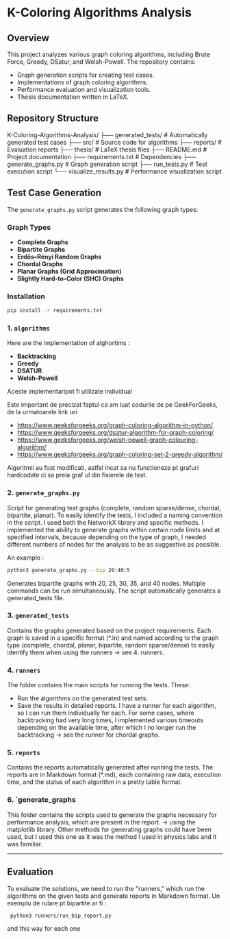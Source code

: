 # K-Coloring Algorithms Analysis

## Overview
This project analyzes various graph coloring algorithms, including Brute Force, Greedy, DSatur, and Welsh-Powell. The repository contains:
- Graph generation scripts for creating test cases.
- Implementations of graph coloring algorithms.
- Performance evaluation and visualization tools.
- Thesis documentation written in LaTeX.

## Repository Structure

K-Coloring-Algorithms-Analysis/
├── generated_tests/       # Automatically generated test cases
├── src/                   # Source code for algorithms
├── reports/               # Evaluation reports
├── thesis/                # LaTeX thesis files
├── README.md              # Project documentation
├── requirements.txt       # Dependencies
├── generate_graphs.py     # Graph generation script
├── run_tests.py           # Test execution script
└── visualize_results.py   # Performance visualization script


## Test Case Generation
The `generate_graphs.py` script generates the following graph types:

### Graph Types
- **Complete Graphs**
- **Bipartite Graphs**
- **Erdős–Rényi Random Graphs**
- **Chordal Graphs**
- **Planar Graphs (Grid Approximation)**
- **Slightly Hard-to-Color (SHC) Graphs**

### Installation
```bash
pip install -r requirements.txt
```

### 1. **`algorithms`**
Here are the implementation of alghortims :
- **Backtracking**
- **Greedy**
- **DSATUR**
- **Welsh-Powell**

Aceste implementaripot fi utilizate individual

Este important de precizat faptul ca am luat codurile de pe GeekForGeeks, de la urmatoarele link uri
- https://www.geeksforgeeks.org/graph-coloring-algorithm-in-python/
- https://www.geeksforgeeks.org/dsatur-algorithm-for-graph-coloring/
- https://www.geeksforgeeks.org/welsh-powell-graph-colouring-algorithm/
- https://www.geeksforgeeks.org/graph-coloring-set-2-greedy-algorithm/ 

Algoritmii au fost modificati, astfel incat sa nu functioneze pt grafuri hardcodate ci sa preia graf ul din fisierele de test.

### 2. **`generate_graphs.py`** 
Script for generating test graphs (complete, random sparse/dense, chordal, bipartite, planar).
To easily identify the tests, I included a naming convention in the script.
I used both the NetworkX library and specific methods.
I implemented the ability to generate graphs within certain node limits and at specified intervals, because depending on the type of graph, I needed different numbers of nodes for the analysis to be as suggestive as possible.

An example : 
```bash
python3 generate_graphs.py --bip 20:40:5
```
Generates bipartite graphs with 20, 25, 30, 35, and 40 nodes.
Multiple commands can be run simultaneously.
The script automatically generates a generated_tests file.

### 3. **`generated_tests`**
Contains the graphs generated based on the project requirements. Each graph is saved in a specific format (*.in) and named according to the graph type (complete, chordal, planar, bipartite, random sparse/dense) to easily identify them when using the runners -> see 4. runners.

### 4. **`runners`**
The folder contains the main scripts for running the tests. These:

- Run the algorithms on the generated test sets.
- Save the results in detailed reports. I have a runner for each algorithm, so I can run them individually for each. 
For some cases, where backtracking had very long times, I implemented various timeouts depending on the available time, after which I no longer run the backtracking -> see the runner for chordal graphs.

### 5. **`reports`**
Contains the reports automatically generated after running the tests. The reports are in Markdown format (*.md), each containing raw data, execution time, and the status of each algorithm in a pretty table format.

### 6. **`generate_graphs**
This folder contains the scripts used to generate the graphs necessary for performance analysis, which are present in the report. -> using the matplotlib library.
Other methods for generating graphs could have been used, but I used this one as it was the method I used in physics labs and it was familiar.


---

## Evaluation
To evaluate the solutions, we need to run the "runners," which run the algorithms on the given tests and generate reports in Markdown format.
Un exemplu de rulare pt bipartite ar fi :

```bash
 python3 runners/run_bip_report.py
```
and this way for each one
